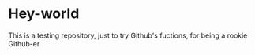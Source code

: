 # Hey-world
This is a testing repository, just to try Github's fuctions, for being a rookie Github-er
